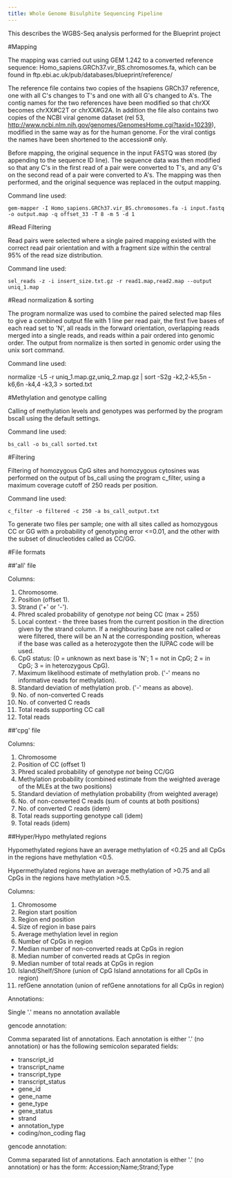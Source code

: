 ```yaml
---
title: Whole Genome Bisulphite Sequencing Pipeline
---
```


This describes the WGBS-Seq analysis performed for the Blueprint project

#Mapping

The mapping was carried out using GEM 1.242 to a converted reference
sequence: Homo_sapiens.GRCh37.vir_BS.chromosomes.fa, which can be
found in ftp.ebi.ac.uk/pub/databases/blueprint/reference/

The reference file contains two copies of the hsapiens GRCh37
reference, one with all C's changes to T's and one with all G's
changed to A's. The contig names for the two references have been
modified so that chrXX becomes chrXX#C2T or chrXX#G2A.  In addition
the file also contains two copies of the NCBI viral genome dataset
(rel 53, http://www.ncbi.nlm.nih.gov/genomes/GenomesHome.cgi?taxid=10239),
modified in the same way as for the human genome.  For the viral
contigs the names have been shortened to the accession# only.

Before mapping, the original sequence in the input FASTQ was stored
(by appending to the sequence ID line).  The sequence data was then
modified so that any C's in the first read of a pair were converted to
T's, and any G's on the second read of a pair were converted to A's.
The mapping was then performed, and the original sequence was
replaced in the output mapping.

Command line used: 

    gem-mapper -I Homo_sapiens.GRCh37.vir_BS.chromosomes.fa -i input.fastq -o output.map -q offset_33 -T 8 -m 5 -d 1

#Read Filtering

Read pairs were selected where a single paired mapping existed with
the correct read pair orientation and with a fragment size within the
central 95% of the read size distribution.

Command line used:

    sel_reads -z -i insert_size.txt.gz -r read1.map,read2.map --output uniq_1.map

#Read normalization & sorting

The program normalize was used to combine the paired selected map
files to give a combined output file with 1 line per read pair, the
first five bases of each read set to 'N', all reads in the forward
orientation, overlapping reads merged into a single reads, and reads
within a pair ordered into genomic order.  The output from normalize
is then sorted in genomic order using the unix sort command.

Command line used:

normalize -L5 -r uniq_1.map.gz,uniq_2.map.gz | sort -S2g -k2,2-k5,5n
-k6,6n -k4,4 -k3,3 > sorted.txt

#Methylation and genotype calling

Calling of methylation levels and genotypes was performed by the
program bscall using the default settings.

Command line used:

    bs_call -o bs_call sorted.txt

#Filtering

Filtering of homozygous CpG sites and homozygous cytosines was
performed on the output of bs_call using the program c_filter, using a
maximum coverage cutoff of 250 reads per position.

Command line used:

    c_filter -o filtered -c 250 -a bs_call_output.txt

To generate two files per sample; one with all sites called as
homozygous CC or GG with a probability of genotyping error <=0.01, and
the other with the subset of dinucleotides called as CC/GG.


#File formats

##'all' file

Columns:

 1. Chromosome.
 2. Position (offset 1).
 3. Strand ('+' or '-').
 4. Phred scaled probability of genotype *not* being CC (max = 255)
 5. Local context - the three bases from the current position in the direction given by the strand column.  If a neighbouring base are not called or were filtered, there will be an N at the corresponding position, whereas if the base was called as a heterozygote then the IUPAC code will be used. 
 6. CpG status: (0 = unknown as next base is 'N'; 1 = not in CpG; 2 = in CpG; 3 = in heterozygous CpG).
 7. Maximum likelihood estimate of methylation prob. ('-' means no informative reads for methylation).
 8. Standard deviation of methylation prob. ('-' means as above).
 9. No. of non-converted C reads
 10. No. of converted C reads
 11. Total reads supporting CC call
 12. Total reads

##'cpg' file

Columns:

 1. Chromosome
 2. Position of CC (offset 1)
 3. Phred scaled probability of genotype *not* being CC/GG
 4. Methylation probability (combined estimate from the weighted average of the MLEs at the two positions)
 5. Standard deviation of methylation probability (from weighted average)
 6. No. of non-converted C reads (sum of counts at both positions)
 7. No. of converted C reads (idem)
 8. Total reads supporting genotype call (idem)
 9. Total reads (idem)

##Hyper/Hypo methylated regions

Hypomethylated regions have an average methylation of <0.25 and all
CpGs in the regions have methylation <0.5.

Hypermethylated regions have an average methylation of >0.75 and all
CpGs in the regions have methylation >0.5.

Columns:

 1. Chromosome
 2. Region start position
 3. Region end position
 4. Size of region in base pairs
 5. Average methylation level in region
 6. Number of CpGs in region
 7. Median number of non-converted reads at CpGs in region
 8. Median number of converted reads at CpGs in region
 9. Median number of total reads at CpGs in region
 10. Island/Shelf/Shore (union of CpG Island annotations for all CpGs in region)
 11. refGene annotation (union of refGene  annotations for all CpGs in region)

Annotations:

Single '.' means no annotation available

gencode annotation:

Comma separated list of annotations.  Each annotation is either '.'
(no annotation) or has the following semicolon separated fields:

 * transcript_id
 * transcript_name
 * transcript_type
 * transcript_status
 * gene_id
 * gene_name
 * gene_type
 * gene_status
 * strand
 * annotation_type
 * coding/non_coding flag

gencode annotation:

Comma separated list of annotations.  Each annotation is either '.'
(no annotation) or has the form: Accession;Name;Strand;Type
